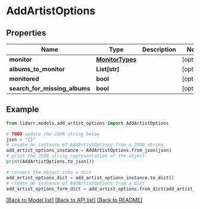 # AddArtistOptions


## Properties

Name | Type | Description | Notes
------------ | ------------- | ------------- | -------------
**monitor** | [**MonitorTypes**](MonitorTypes.md) |  | [optional] 
**albums_to_monitor** | **List[str]** |  | [optional] 
**monitored** | **bool** |  | [optional] 
**search_for_missing_albums** | **bool** |  | [optional] 

## Example

```python
from lidarr.models.add_artist_options import AddArtistOptions

# TODO update the JSON string below
json = "{}"
# create an instance of AddArtistOptions from a JSON string
add_artist_options_instance = AddArtistOptions.from_json(json)
# print the JSON string representation of the object
print(AddArtistOptions.to_json())

# convert the object into a dict
add_artist_options_dict = add_artist_options_instance.to_dict()
# create an instance of AddArtistOptions from a dict
add_artist_options_form_dict = add_artist_options.from_dict(add_artist_options_dict)
```
[[Back to Model list]](../README.md#documentation-for-models) [[Back to API list]](../README.md#documentation-for-api-endpoints) [[Back to README]](../README.md)


